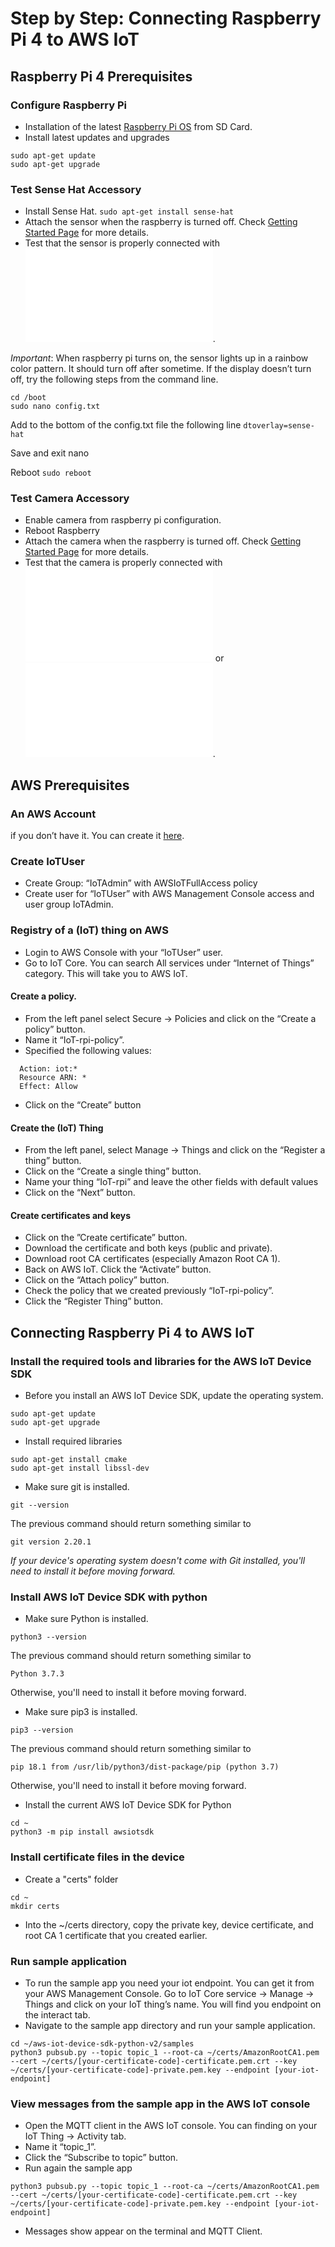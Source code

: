 # Step by Step: Connecting Raspberry Pi 4 to AWS IoT
## Raspberry Pi 4 Prerequisites
### Configure Raspberry Pi
- Installation of the latest [Raspberry Pi OS](https://www.raspberrypi.org/downloads/) from SD Card.
- Install latest updates and upgrades
```
sudo apt-get update
sudo apt-get upgrade 
```

### Test Sense Hat Accessory
- Install Sense Hat.
`sudo apt-get install sense-hat`
- Attach the sensor when the raspberry is turned off. Check [Getting Started Page](https://www.okdo.com/getstarted/) for more details.
- Test that the sensor is properly connected with ![sense_hat.py](/scripts/sense_hat.py).

_Important_: When raspberry pi turns on, the sensor lights up in a rainbow color pattern. It should turn off after sometime. If the display doesn’t turn off, try the following steps from the command line.
```
cd /boot
sudo nano config.txt
```
Add to the bottom of the config.txt file the following line
`dtoverlay=sense-hat`

Save and exit nano

Reboot `sudo reboot`

### Test Camera Accessory
- Enable camera from raspberry pi configuration.
- Reboot Raspberry
- Attach the camera when the raspberry is turned off. Check [Getting Started Page](https://projects.raspberrypi.org/en/projects/getting-started-with-picamera/2) for more details.
- Test that the camera is properly connected with ![camera_picture.py](/scripts/camera_picture.py) or ![camera_video.py](/scripts/camera_video.py).

## AWS Prerequisites
### An AWS Account
if you don’t have it. You can create it [here](https://portal.aws.amazon.com/gp/aws/developer/registration/index.html?nc2=h_ct&src=default).

### Create IoTUser
- Create Group: “IoTAdmin” with AWSIoTFullAccess policy
- Create user for “IoTUser” with AWS Management Console access and user group IoTAdmin.

### Registry of a (IoT) thing on AWS
- Login to AWS Console with your “IoTUser” user.
- Go to IoT Core. You can search All services under “Internet of Things” category. This will take you to AWS IoT.

#### Create a policy. 
- From the left panel select Secure → Policies and click on the “Create a policy” button.
- Name it “IoT-rpi-policy”. 
- Specified the following values:
```
  Action: iot:*
  Resource ARN: *
  Effect: Allow
```
- Click on the “Create” button
  
#### Create the (IoT) Thing
- From the left panel, select Manage → Things and click on the “Register a thing” button.
- Click on the “Create a single thing” button.
- Name your thing “IoT-rpi” and leave the other fields with default values
- Click on the “Next” button.

#### Create certificates and keys
- Click on the ”Create certificate” button.
- Download the certificate and both keys (public and private).
- Download root CA certificates (especially Amazon Root CA 1).
- Back on AWS IoT. Click the “Activate” button.
- Click on the “Attach policy” button.
- Check the policy that we created previously “IoT-rpi-policy”.
- Click the “Register Thing” button.  

## Connecting Raspberry Pi 4 to AWS IoT 
### Install the required tools and libraries for the AWS IoT Device SDK
- Before you install an AWS IoT Device SDK, update the operating system.
```
sudo apt-get update
sudo apt-get upgrade
```
- Install required libraries
```
sudo apt-get install cmake
sudo apt-get install libssl-dev
```
- Make sure git is installed.

`git --version`

The previous command should return something similar to 

`git version 2.20.1`

_If your device's operating system doesn't come with Git installed, you'll need to install it before moving forward._

### Install AWS IoT Device SDK with python
- Make sure Python is installed.

`python3 --version`

The previous command should return something similar to 

`Python 3.7.3`

Otherwise, you'll need to install it before moving forward.
- Make sure pip3 is installed.

`pip3 --version`

The previous command should return something similar to 

`pip 18.1 from /usr/lib/python3/dist-package/pip (python 3.7)`

Otherwise, you'll need to install it before moving forward.
- Install the current AWS IoT Device SDK for Python
```
cd ~
python3 -m pip install awsiotsdk
```

### Install certificate files in the device
- Create a "certs" folder
```
cd ~
mkdir certs
```
- Into the ~/certs directory, copy the private key, device certificate, and root CA 1 certificate that you created earlier.

### Run sample application
- To run the sample app you need your iot endpoint. You can get it from your AWS Management Console. Go to IoT Core service → Manage → Things and click on your IoT thing’s name. You will find you endpoint on the interact tab.
- Navigate to the sample app directory and run your sample application.  
```
cd ~/aws-iot-device-sdk-python-v2/samples
python3 pubsub.py --topic topic_1 --root-ca ~/certs/AmazonRootCA1.pem --cert ~/certs/[your-certificate-code]-certificate.pem.crt --key ~/certs/[your-certificate-code]-private.pem.key --endpoint [your-iot-endpoint]
```

### View messages from the sample app in the AWS IoT console
- Open the MQTT client in the AWS IoT console. You can finding on your IoT Thing → Activity tab.
- Name it “topic_1”.
- Click the “Subscribe to topic” button.
- Run again the sample app
```
python3 pubsub.py --topic topic_1 --root-ca ~/certs/AmazonRootCA1.pem --cert ~/certs/[your-certificate-code]-certificate.pem.crt --key ~/certs/[your-certificate-code]-private.pem.key --endpoint [your-iot-endpoint]
```
- Messages show appear on the terminal and MQTT Client.
